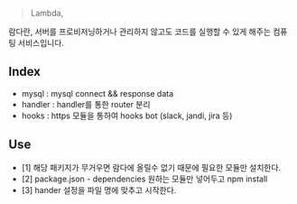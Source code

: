 > Lambda,

람다란, 서버를 프로비저닝하거나 관리하지 않고도 코드를 실행할 수 있게 해주는 컴퓨팅 서비스입니다.

Index
--------

* mysql : mysql connect && response data
* handler : handler를 통한 router 분리
* hooks : https 모듈을 통하여 hooks bot (slack, jandi, jira 등)

Use
--------

* [1] 해당 패키지가 무거우면 람다에 올릴수 없기 때문에 필요한 모듈만 설치한다.
* [2] package.json - dependencies 원하는 모듈만 넣어두고 npm install
* [3] hander 설정을 파일 명에 맞추고 시작한다.